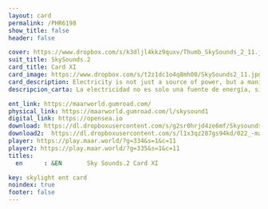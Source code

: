 ```yaml
---
layout: card
permalink: /PHR6198
show_title: false
header: false

cover: https://www.dropbox.com/s/k3dljl4kkz9quxv/Thumb_SkySounds_2_11.jpg?raw=1
suit_title: SkySounds.2
card_title: Card XI
card_image: https://www.dropbox.com/s/t2z1dc1o4q8mh00/SkySounds2_11.jpg?raw=1
card_description: Electricity is not just a source of power, but a manifestation of the energy of the suns. It fuels all living things, from the tiniest microbe to the largest tree, and it is the force that drives the natural world. The energy of the suns is not just a physical phenomenon, but also a spiritual one. It is the force that animates all living things, and it is the source of inspiration for music and dance. This energy, known as prana, flows through all living things, sustaining them and giving them life. The inhabitants of this world understand that by tapping into this energy, they can not only light their homes and power their machines, but also nourish their souls and inspire their creativity. 
descripcion_carta: La electricidad no es solo una fuente de energía, sino una manifestación de la energía de los soles. Alimenta a todos los seres vivos, desde el microbio más pequeño hasta el árbol más grande, y es la fuerza que impulsa el mundo natural. La energía de los soles no es solo un fenómeno físico, sino también espiritual. Es la fuerza que anima a todos los seres vivos, y es la fuente de inspiración para la música y la danza. Esta energía, conocida como prana, fluye a través de todos los seres vivos, sosteniéndolos y dándoles vida. Los habitantes de este mundo entienden que al aprovechar esta energía, no solo pueden iluminar sus hogares y alimentar sus máquinas, sino también nutrir sus almas e inspirar su creatividad.

ent_link: https://maarworld.gumroad.com/
physical_link: https://maarworld.gumroad.com/l/skysound1
digital_link: https://opensea.io
download: https://dl.dropboxusercontent.com/s/g2sr0hrjd4ze6mf/Skysounds-2-XI.wav?raw=1
download2:  https://dl.dropboxusercontent.com/s/l1x3qz287gs94kd/022_-maar-sky-sounds.2-card_XI.wav?raw=1
player: https://play.maar.world/?g=334&s=1&c=11
player2: https://play.maar.world/?g=335&s=1&c=11
titles:
  en      : &EN       Sky Sounds.2 Card XI

key: skylight ent card 
noindex: true
footer: false
---
```

